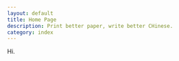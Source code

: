 ```yaml
---
layout: default
title: Home Page
description: Print better paper, write better CHinese.
category: index
---
```

Hi.
